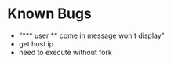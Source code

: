 # Known Bugs
* "*** user ** come in message won't display"
* get host ip
* need to execute without fork